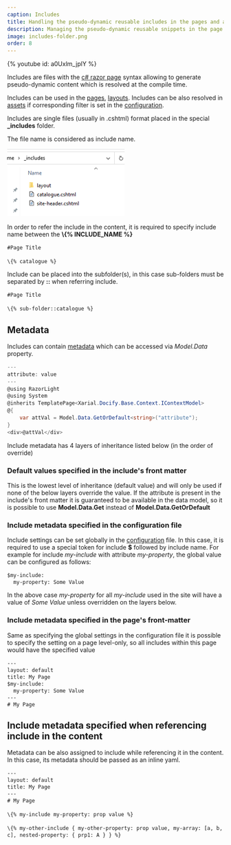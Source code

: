 ```yaml
---
caption: Includes
title: Handling the pseudo-dynamic reusable includes in the pages and assets
description: Managing the pseudo-dynamic reusable snippets in the page and text asset contents
image: includes-folder.png
order: 8
---
```

{% youtube id: a0Uxlm_jplY %}

Includes are files with the [c# razor page](https://docs.microsoft.com/en-us/aspnet/core/razor-pages/?view=aspnetcore-3.1&tabs=visual-studio) syntax allowing to generate pseudo-dynamic content which is resolved at the compile time.

Includes can be used in the [pages](/pages/), [layouts](/layouts/). Includes can be also resolved in [assets](/assets/) if corresponding filter is set in the [configuration](/configuration/).

Includes are single files (usually in .cshtml) format placed in the special **_includes** folder.

The file name is considered as include name.

![Folder with includes](includes-folder.png)

In order to refer the include in the content, it is required to specify include name between the **\\{% INCLUDE_NAME %}**

~~~
#Page Title

\{% catalogue %}
~~~

Include can be placed into the subfolder(s), in this case sub-folders must be separated by **::** when referring include.

~~~
#Page Title

\{% sub-folder::catalogue %}
~~~

## Metadata

Includes can contain [metadata](/metadata/) which can be accessed via *Model.Data* property.

~~~ cs
---
attribute: value
---
@using RazorLight
@using System
@inherits TemplatePage<Xarial.Docify.Base.Context.IContextModel>
@{
    var attVal = Model.Data.GetOrDefault<string>("attribute");
}
<div>@attVal</div>
~~~

Include metadata has 4 layers of inheritance listed below (in the order of override)

### Default values specified in the include's front matter

This is the lowest level of inheritance (default value) and will only be used if none of the below layers override the value. If the attribute is present in the include's front matter it is guaranteed to be available in the data model, so it is possible to use **Model.Data.Get** instead of **Model.Data.GetOrDefault**

### Include metadata specified in the configuration file

Include settings can be set globally in the [configuration](/configuration/) file. In this case, it is required to use a special token for include **$** followed by include name. For example for include *my-include* with attribute *my-property*, the global value can be configured as follows:

~~~
$my-include:
  my-property: Some Value
~~~

In the above case *my-property* for all *my-include* used in the site will have a value of *Some Value* unless overridden on the layers below.

### Include metadata specified in the page's front-matter

Same as specifying the global settings in the configuration file it is possible to specify the setting on a page level-only, so all includes within this page would have the specified value

~~~
---
layout: default
title: My Page
$my-include:
  my-property: Some Value
---
# My Page
~~~

## Include metadata specified when referencing include in the content

Metadata can be also assigned to include while referencing it in the content. In this case, its metadata should be passed as an inline yaml.

~~~
---
layout: default
title: My Page
---
# My Page

\{% my-include my-property: prop value %}

\{% my-other-include { my-other-property: prop value, my-array: [a, b, c], nested-property: { prp1: A } } %}
~~~